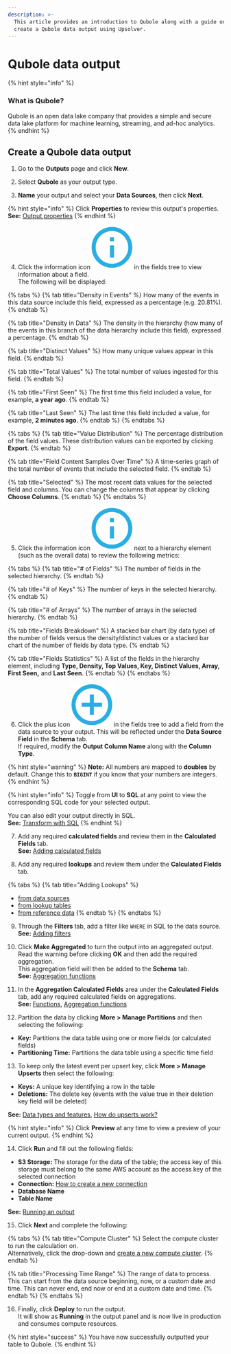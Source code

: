 ```yaml
---
description: >-
  This article provides an introduction to Qubole along with a guide on how to
  create a Qubole data output using Upsolver.
---
```


# Qubole data output

{% hint style="info" %}
### What is Qubole?

Qubole is an open data lake company that provides a simple and secure data lake platform for machine learning, streaming, and ad-hoc analytics.
{% endhint %}

## Create a Qubole data output

1. Go to the **Outputs** page and click **New**.

2. Select **Qubole** as your output type.

3. **Name** your output and select your **Data Sources**, then click **Next**.

{% hint style="info" %}
Click **Properties** to review this output's properties.  
**See:** [Output properties](../data-transformation-ui/creating-an-output/modifying-the-output-properties/)
{% endhint %}

4. Click the information icon![](../../.gitbook/assets/image%20%283%29.png)in the fields tree to view information about a field.   
The following will be displayed:

{% tabs %}
{% tab title="Density in Events" %}
How many of the events in this data source include this field, expressed as a percentage \(e.g. 20.81%\).
{% endtab %}

{% tab title="Density in Data" %}
The density in the hierarchy \(how many of the events in this branch of the data hierarchy include this field\), expressed a percentage.
{% endtab %}

{% tab title="Distinct Values" %}
How many unique values appear in this field.
{% endtab %}

{% tab title="Total Values" %}
The total number of values ingested for this field.
{% endtab %}

{% tab title="First Seen" %}
The first time this field included a value, for example, **a year ago**.
{% endtab %}

{% tab title="Last Seen" %}
The last time this field included a value, for example, **2 minutes ago**.
{% endtab %}
{% endtabs %}

{% tabs %}
{% tab title="Value Distribution" %}
The percentage distribution of the field values. These distribution values can be exported by clicking **Export**.
{% endtab %}

{% tab title="Field Content Samples Over Time" %}
A time-series graph of the total number of events that include the selected field.
{% endtab %}

{% tab title="Selected" %}
The most recent data values for the selected field and columns. You can change the columns that appear by clicking **Choose Columns**.
{% endtab %}
{% endtabs %}

5. Click the information icon![](../../.gitbook/assets/image%20%283%29.png)next to a hierarchy element \(such as the overall data\) to review the following metrics:

{% tabs %}
{% tab title="\# of Fields" %}
The number of fields in the selected hierarchy.
{% endtab %}

{% tab title="\# of Keys" %}
The number of keys in the selected hierarchy.
{% endtab %}

{% tab title="\# of Arrays" %}
The number of arrays in the selected hierarchy.
{% endtab %}

{% tab title="Fields Breakdown" %}
A stacked bar chart \(by data type\) of the number of fields versus the density/distinct values or a stacked bar chart of the number of fields by data type.
{% endtab %}

{% tab title="Fields Statistics" %}
A list of the fields in the hierarchy element, including **Type, Density, Top Values, Key, Distinct Values, Array, First Seen,** and **Last Seen**.
{% endtab %}
{% endtabs %}

6. Click the plus icon![](../../.gitbook/assets/screen-shot-2020-08-13-at-5.06.39-pm.png)in the fields tree to add a field from the data source to your output. This will be reflected under the **Data Source Field** in the **Schema** tab.   
If required, modify the **Output Column Name** along with the **Column Type**.

{% hint style="warning" %}
**Note:** All numbers are mapped to **doubles** by default. Change this to **`BIGINT`** if you know that your numbers are integers.
{% endhint %}

{% hint style="info" %}
Toggle from **UI** to **SQL** at any point to view the corresponding SQL code for your selected output.

You can also edit your output directly in SQL.  
**See:** [Transform with SQL](../data-transformation-ui/creating-an-output/modifying-the-output-in-sql/)
{% endhint %}

7. Add any required **calculated fields** and review them in the **Calculated Fields** tab.  
 **See:** [Adding calculated fields](../data-transformation-ui/creating-an-output/adding-calculated-fields.md)

8. Add any required **lookups** and review them under the **Calculated Fields** tab. 

{% tabs %}
{% tab title="Adding Lookups" %}
* [from data sources](../data-transformation-ui/creating-an-output/add-lookups/adding-lookups-from-data-sources.md)
* [from lookup tables](../data-transformation-ui/creating-an-output/add-lookups/adding-lookups-from-lookup-tables.md)
* [from reference data](../data-transformation-ui/creating-an-output/add-lookups/adding-lookups-from-reference-data.md)
{% endtab %}
{% endtabs %}

9. Through the **Filters** tab, add a filter like `WHERE` in SQL to the data source.  
**See:** [Adding filters](../data-transformation-ui/creating-an-output/adding-filters.md)

10. Click **Make Aggregated** to turn the output into an aggregated output.   
Read the warning before clicking **OK** and then add the required aggregation.   
This aggregation field will then be added to the **Schema** tab.   
**See:** [Aggregation functions](../../getting-started/glossary/language-guide/functions/aggregation-functions.md)

11. In the **Aggregation Calculated Fields** area under the **Calculated Fields** tab, add any required calculated fields on aggregations.   
**See:** [Functions](../../getting-started/glossary/language-guide/functions/), [Aggregation functions](../../getting-started/glossary/language-guide/functions/aggregation-functions.md)

12. Partition the data by clicking **More &gt; Manage Partitions** and then selecting the following:

* **Key:** Partitions the data table using one or more fields \(or calculated fields\)
* **Partitioning Time:** Partitions the data table using a specific time field

13. To keep only the latest event per upsert key, click **More &gt; Manage Upserts** then select the following:

* **Keys:** A unique key identifying a row in the table
* **Deletions:** The delete key \(events with the value true in their deletion key field will be deleted\)

**See:** [Data types and features](../../getting-started/glossary/data-types-and-features.md), [How do upserts work?](../../getting-started/tutorials-and-faq/faq.md#how-do-upserts-work)

{% hint style="info" %}
Click **Preview** at any time to view a preview of your current output.
{% endhint %}

14. Click **Run** and fill out the following fields:

* **S3 Storage:** The storage for the data of the table; the access key of this storage must belong to the same AWS account as the access key of the selected connection
* **Connection:** [How to create a new connection](../../administration/connections/)
* **Database Name**
* **Table Name**

**See:** [Running an output](../data-transformation-ui/running-an-output.md)

15. Click **Next** and complete the following:

{% tabs %}
{% tab title="Compute Cluster" %}
Select the compute cluster to run the calculation on.  
Alternatively, click the drop-down and [create a new compute cluster](../../administration/managing-clusters/#adding-a-compute-cluster).
{% endtab %}

{% tab title="Processing Time Range" %}
The range of data to process.   
This can start from the data source beginning, now, or a custom date and time. This can never end, end now or end at a custom date and time.
{% endtab %}
{% endtabs %}

16. Finally, click **Deploy** to run the output.   
 It will show as **Running** in the output panel and is now live in production and consumes compute resources.

{% hint style="success" %}
You have now successfully outputted your table to Qubole. 
{% endhint %}

